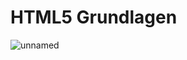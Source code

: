 # HTML5 Grundlagen

![unnamed](https://user-images.githubusercontent.com/105215748/202273961-04f76e4b-01ce-4b2d-99b8-5c978e8aa2d0.png)
